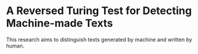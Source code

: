 # A Reversed Turing Test for Detecting Machine-made Texts
This research aims to distinguish texts generated by machine and written by human.

